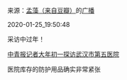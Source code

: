 来源：[孟藻（来自豆瓣）](https://www.douban.com/people/58493958/)的[广播](https://www.douban.com/people/58493958/status/2773406788/)


2020-01-25_19:50:48

采访中过年！



[中青报记者大年初一探访武汉市第五医院](https://mp.weixin.qq.com/s/EdIVxRLtkUZPGD_L4pXOBA)

医院库存的防护用品确实非常紧张